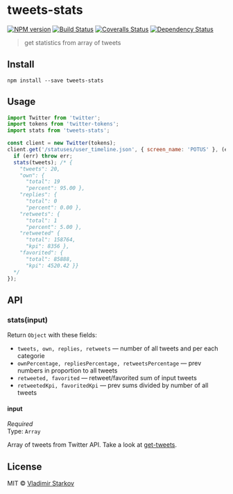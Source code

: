 # tweets-stats

[![NPM version][npm-image]][npm-url]
[![Build Status][travis-image]][travis-url]
[![Coveralls Status][coveralls-image]][coveralls-url]
[![Dependency Status][depstat-image]][depstat-url]

> get statistics from array of tweets

## Install

    npm install --save tweets-stats

## Usage

```js
import Twitter from 'twitter';
import tokens from 'twitter-tokens';
import stats from 'tweets-stats';

const client = new Twitter(tokens);
client.get('/statuses/user_timeline.json', { screen_name: 'POTUS' }, (err, tweets, raw) => {
  if (err) throw err;
  stats(tweets); /* {
    "tweets": 20,
    "own": {
      "total": 19
      "percent": 95.00 },
    "replies": {
      "total": 0
      "percent": 0.00 },
    "retweets": {
      "total": 1
      "percent": 5.00 },
    "retweeted" {
      "total": 158764,
      "kpi": 8356 },
    "favorited": {
      "total": 85888,
      "kpi": 4520.42 }}
  */
});
```

## API

### stats(input)

Return `Object` with these fields:

* `tweets, own, replies, retweets` — number of all tweets and per each categorie
* `ownPercentage, repliesPercentage, retweetsPercentage` — prev numbers in proportion to all tweets
* `retweeted, favorited` — retweet/favorited sum of input tweets
* `retweetedKpi, favoritedKpi` — prev sums divided by number of all tweets

#### input

*Required*  
Type: `Array`

Array of tweets from Twitter API. Take a look at [get-tweets][get-tweets].

[get-tweets]: https://github.com/iamstarkov/get-tweets

## License

MIT © [Vladimir Starkov](https://iamstarkov.com)

[npm-url]: https://npmjs.org/package/tweets-stats
[npm-image]: https://img.shields.io/npm/v/tweets-stats.svg?style=flat-square

[travis-url]: https://travis-ci.org/iamstarkov/tweets-stats
[travis-image]: https://img.shields.io/travis/iamstarkov/tweets-stats.svg?style=flat-square

[coveralls-url]: https://coveralls.io/r/iamstarkov/tweets-stats
[coveralls-image]: https://img.shields.io/coveralls/iamstarkov/tweets-stats.svg?style=flat-square

[depstat-url]: https://david-dm.org/iamstarkov/tweets-stats
[depstat-image]: https://david-dm.org/iamstarkov/tweets-stats.svg?style=flat-square
